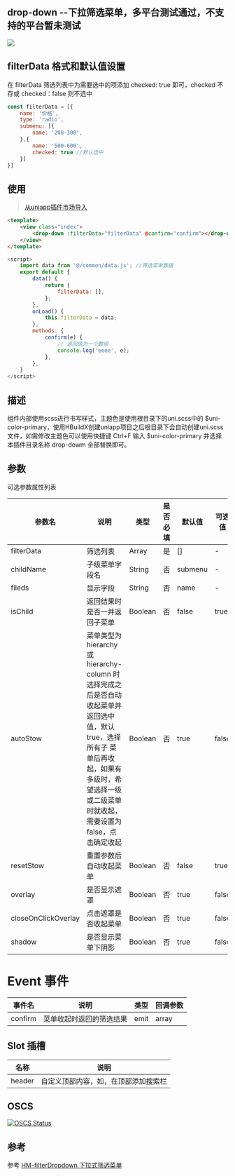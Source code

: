 
## drop-down --下拉筛选菜单，多平台测试通过，不支持的平台暂未测试

<a href="https://www.oscs1024.com/project/oscs/EarlySummer2018/drop-down?ref=badge_small" alt="OSCS Status"><img src="https://www.oscs1024.com/platform/badge/EarlySummer2018/drop-down.svg?size=small"/></a>

## filterData 格式和默认值设置
在 filterData 筛选列表中为需要选中的项添加 checked: true 即可，checked 不存或 checked：false 则不选中
```js
const filterData = [{
	name: '价格',
	type: 'radio',
	submenu: [{
		name: '200-300',
	},{
		name: '500-600',
		checked: true //默认选中
	}]
}]
```

## 使用

>[从uniapp插件市场导入](https://ext.dcloud.net.cn/plugin?name=drop-down)

```html
<template>
	<view class="index">
		<drop-down :filterData="filterData" @confirm="confirm"></drop-down>
	</view>
</template>
```

```js
<script>
	import data from '@/common/data.js'; //筛选菜单数据
	export default {
		data() {
			return {
				filterData: [],
			};
		},
		onLoad() {
			this.filterData = data;
		},
		methods: {
			confirm(e) {
				// 返回值为一个数组
				console.log('eeee', e);
			},
		},
	}
</script>
```

## 描述
组件内部使用scss进行书写样式，主题色是使用根目录下的uni.scss中的 $uni-color-primary，使用HBuildX创建uniapp项目之后根目录下会自动创建uni.scss文件，如需修改主题色可以使用快捷键 Ctrl+F 输入 $uni-color-primary 并选择 本插件目录名称 drop-dowm 全部替换即可。

## 参数
可选参数属性列表

|参数名				|说明																																																						|类型	|是否必填	|默认值	|可选值	|
|----				|----																																																						|----	|----		|----	|----	|
|filterData			|筛选列表																																																					|Array	|是			|[]		|-		|
|childName			|子级菜单字段名																																																				|String	|否			|submenu|-		|
|fileds				|显示字段																																																					|String	|否			|name	|-		|
|isChild			|返回结果时是否一并返回子菜单																																																|Boolean|否			|false	|true	|
|autoStow			|菜单类型为 hierarchy 或 hierarchy-column 时选择完成之后是否自动收起菜单并返回选中值，默认 true，选择所有子  菜单后再收起，如果有多级时，希望选择一级或二级菜单时就收起，需要设置为 false，点击确定收起						|Boolean|否			|true	|false	|
|resetStow			|重置参数后自动收起菜单																																																		|Boolean|否			|false	|true	|
|overlay			|是否显示遮罩																																																				|Boolean|否			|true	|false	|
|closeOnClickOverlay|点击遮罩是否收起菜单																																																		|Boolean|否			|true	|false	|
|shadow				|是否显示菜单下阴影																																																			|Boolean|否			|true	|false	|


# Event 事件
|事件名	|说明						|类型	|回调参数	|
|----	|----						|----	|----		|
|confirm|菜单收起时返回的筛选结果	|emit	|array		|
## Slot 插槽

|名称	|说明									|
|----	|----									|
|header	|自定义顶部内容，如，在顶部添加搜索栏	|


## OSCS
[![OSCS Status](https://www.oscs1024.com/platform/badge/EarlySummer2018/drop-down.svg?size=small)](https://www.oscs1024.com/project/EarlySummer2018/drop-down?ref=badge_small)

## 参考

参考 [HM-filterDropdown 下拉式筛选菜单](https://ext.dcloud.net.cn/plugin?id=1078) 
